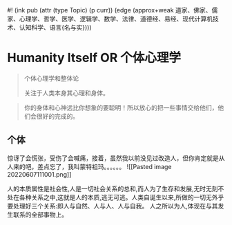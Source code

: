 #! (ink pub (attr (type Topic) (p curr)) (edge (approx+weak 道家、佛家、儒家、心理学、哲学、医学、逻辑学、数学、法律、道德经、易经、现代计算机技术、认知科学、语言{名与实})))

# Humanity Itself OR 个体心理学

> 个体心理学和整体论
> 
> 关注于人类本身其心理和身体。

> 你的身体和心神远比你想象的要聪明！所以放心的把一些事情交给他们，他们会很好的完成的。


## 个体

惊讶了会慌张，受伤了会喊痛，接着，虽然我以前没见过改造人，但你肯定就是从人来的吧，差点忘了，我叫蒙特祖玛。。。。。。
![[Pasted image 20220607111001.png]]



人的本质属性是社会性,人是一切社会关系的总和,而人为了生存和发展,无时无刻不处在各种关系之中,这就是人的本质,逃无可逃。人类自诞生以来,所做的一切无外乎要处理好三个关系:即人与自然、人与人、人与自我。 人之所以为人,体现在与其发生联系的全部事物上。